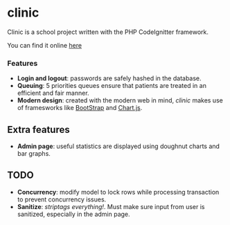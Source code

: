 clinic
========

Clinic is a school project written with the PHP CodeIgnitter framework.

You can find it online <a href="http://waldo2.dawsoncollege.qc.ca/1237628/clinic">here</a>

### Features
- **Login and logout**: passwords are safely hashed in the database.
- **Queuing**: 5 priorities queues ensure that patients are treated in an efficient and fair manner.
- **Modern design**: created with the modern web in mind, *clinic* makes use of framesworks like [BootStrap](https://www.getbootstrap.com) and [Chart.js](http://www.chartjs.org/).

## Extra features
- **Admin page**: useful statistics are displayed using doughnut charts and bar graphs.

## TODO
- **Concurrency**: modify model to lock rows while processing transaction to prevent concurrency issues.
- **Sanitize**: *striptags everything!*. Must make sure input from user is sanitized, especially in the admin page.
